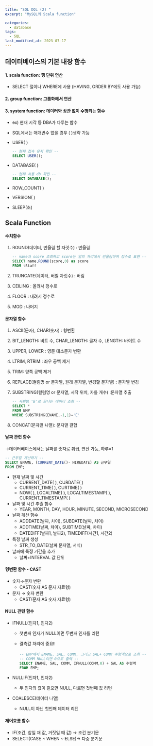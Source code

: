 ```yaml
---
title: "SQL DQL (2) "
excerpt: "MySQL의 Scala function"

categories:
  - database
tags:
  - SQL
last_modified_at: 2023-07-17
---
```

## 데이터베이스의 기본 내장 함수

#### **1. scala function: 행 단위 연산**
- SELECT 절이나  WHERE에 사용 (HAVING, ORDER BY에도 사용 가능)
#### 2. group function: 그룹화해서 연산
#### 3. system function: 데이터와 상관 없이 수행되는 함수
- ex) 현재 시각 등 DBA가 다루는 함수
- SQL에서는 매개변수 없을 경우 ( )생략 가능
- USER( )
    
    ```sql
    -- 현재 접속 유저 확인 --
    SELECT USER();
    ```
    
- DATABASE( )
    
    ```sql
    -- 현재 사용 db 확인 --
    SELECT DATABASE();
    ```
    
- ROW_COUNT( )
- VERSION( )
- SLEEP(초)

## Scala Function

#### 수치함수
1. ROUND(데이터, 반올림 할 자릿수) : 반올림
    
    ```sql
    -- name과 score 조회하고 score는 일의 자리에서 반올림하여 정수로 표현 --
    SELECT name,ROUND(score,0) as score
    FROM tStaff
    ```
    
2. TRUNCATE(데이터, 버릴 자릿수) : 버림
3. CEILING : 올려서 정수로
4. FLOOR : 내려서 정수로
5. MOD : 나머지
#### 문자열 함수
1. ASCII(문자), CHAR(숫자) : 형변환
2. BIT_LENGTH: 비트 수, CHAR_LENGTH: 글자 수, LENGTH: 바이트 수 
3. UPPER, LOWER : 영문 대소문자 변환
4. LTRIM, RTRIM : 좌우 공백 제거
5. TRIM: 양쪽 공백 제거
6. REPLACE(컬럼명 or 문자열, 원래 문자열, 변경할 문자열) : 문자열 변경
7. SUBSTRING(컬럼명 or 문자열, 시작 위치, 자를 개수) :문자열 추출
    
    ```sql
    -- 사원명 'E'로 끝나는 데이터 조회 --
    SELECT *
    FROM EMP
    WHERE SUBSTRING(ENAME,-1,1)='E'
    ```
    
8. CONCAT(문자열 나열): 문자열 결합 

#### 날짜 관련 함수

→데이터베이스에서는 날짜를 숫자로 취급, 연산 가능, 하루=1

```sql
-- 근무일 계산하기 --
SELECT ENAME, (CURRENT_DATE()- HIREDATE) AS 근무일
FROM EMP;
```

- 현재 날짜 및 시간
    - CURRENT_DATE( ), CURDATE( )
    - CURRENT_TIME( ), CURTIME( )
    - NOW( ), LOCALTIME( ), LOCALTIMESTAMP( ), CURRENT_TIMESTAMP( )
- 날짜 및 시간 추출 함수
    - YEAR, MONTH, DAY, HOUR, MINUTE, SECOND, MICROSECOND
- 날짜 계산 함수
    - ADDDATE(날짜, 차이), SUBDATE(날짜, 차이)
    - ADDTIME(날짜, 차이), SUBTIME(날짜, 차이)
    - DATEDIFF(날짜1, 날짜2), TIMEDIFF(시간1, 시간2)
- 특정 날짜 생성
    - STR_TO_DATE(날짜 문자열, 서식)
- 날짜에 특정 기간을 추가
    - 날짜+INTERVAL 값 단위

#### 형변환 함수 - CAST
- 숫자→문자 변환
    - CAST(숫자 AS 문자 자료형)
- 문자 → 숫자 변환
    - CAST(문자 AS 숫자 자료형)

#### NULL 관련 함수
- IFNULL(인자1, 인자2)
    - 첫번째 인자가 NULL이면 두번째 인자를 리턴
    - 결측값 처리에 중요❗
        
        ```sql
        -- EMP에서 ENAME, SAL, COMM, 그리고 SAL+ COMM 수령액으로 조회 --
        -- COMM NULL이면 0으로 출력 --
        SELECT ENAME, SAL, COMM, IFNULL(COMM,0) + SAL AS 수령액
        FROM EMP;
        ```
        
- NULLIF(인자1, 인자2)
    - 두 인자의 값이 같으면 NULL, 다르면 첫번째 값 리턴
- COALESCE(데이터 나열)
    - NULL이 아닌 첫번째 데이터 리턴

#### 제어흐름 함수
- IF(조건, 참일 때 값, 거짓일 때 값) → 조건 분기문
- SELECT(CASE ~ WHEN ~ ELSE)→ 다중 분기문